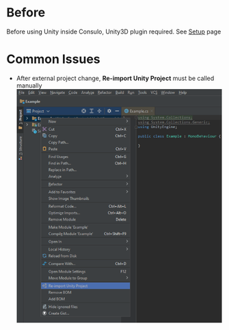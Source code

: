 # Before

Before using Unity inside Consulo, Unity3D plugin required. See [Setup](setup.md) page

# Common Issues
 * After external project change, **Re-import Unity Project** must be called manually
   ![Re-import button located inside context menu](images/reimport.png)